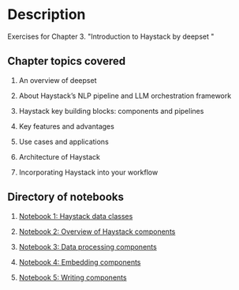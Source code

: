 # Description

Exercises for Chapter 3. "Introduction to Haystack by deepset "

## Chapter topics covered

1. An overview of deepset  

2. About Haystack’s NLP pipeline and LLM orchestration framework 

3. Haystack key building blocks: components and pipelines 

4. Key features and advantages 

5. Use cases and applications 

6. Architecture of Haystack 

7. Incorporating Haystack into your workflow 

## Directory of notebooks

1. [Notebook 1: Haystack data classes](./jupyter-notebooks/data_classes.ipynb)

2. [Notebook 2: Overview of Haystack components](./jupyter-notebooks/components.ipynb)

3. [Notebook 3: Data processing components](./jupyter-notebooks/data-processing-components.ipynb)

4. [Notebook 4: Embedding components](./jupyter-notebooks/embedding-components.ipynb)

5. [Notebook 5: Writing components](./jupyter-notebooks/writing-components.ipynb)

